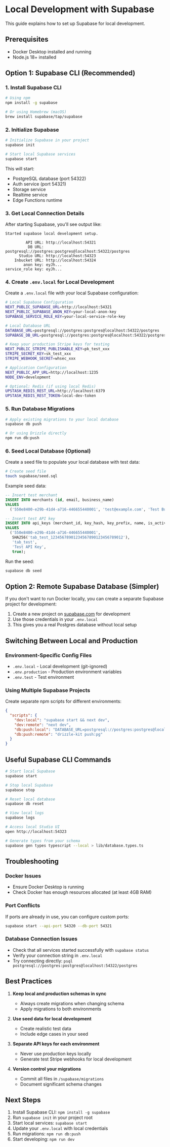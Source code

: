 # Local Development with Supabase

This guide explains how to set up Supabase for local development.

## Prerequisites

- Docker Desktop installed and running
- Node.js 18+ installed

## Option 1: Supabase CLI (Recommended)

### 1. Install Supabase CLI

```bash
# Using npm
npm install -g supabase

# Or using Homebrew (macOS)
brew install supabase/tap/supabase
```

### 2. Initialize Supabase

```bash
# Initialize Supabase in your project
supabase init

# Start local Supabase services
supabase start
```

This will start:
- PostgreSQL database (port 54322)
- Auth service (port 54321)
- Storage service
- Realtime service
- Edge Functions runtime

### 3. Get Local Connection Details

After starting Supabase, you'll see output like:

```
Started supabase local development setup.

         API URL: http://localhost:54321
          DB URL: postgresql://postgres:postgres@localhost:54322/postgres
      Studio URL: http://localhost:54323
    Inbucket URL: http://localhost:54324
        anon key: eyJh...
service_role key: eyJh...
```

### 4. Create `.env.local` for Local Development

Create a `.env.local` file with your local Supabase configuration:

```bash
# Local Supabase Configuration
NEXT_PUBLIC_SUPABASE_URL=http://localhost:54321
NEXT_PUBLIC_SUPABASE_ANON_KEY=your-local-anon-key
SUPABASE_SERVICE_ROLE_KEY=your-local-service-role-key

# Local Database URL
DATABASE_URL=postgresql://postgres:postgres@localhost:54322/postgres
SUPABASE_DB_URL=postgresql://postgres:postgres@localhost:54322/postgres

# Keep your production Stripe keys for testing
NEXT_PUBLIC_STRIPE_PUBLISHABLE_KEY=pk_test_xxx
STRIPE_SECRET_KEY=sk_test_xxx
STRIPE_WEBHOOK_SECRET=whsec_xxx

# Application Configuration
NEXT_PUBLIC_APP_URL=http://localhost:1235
NODE_ENV=development

# Optional: Redis (if using local Redis)
UPSTASH_REDIS_REST_URL=http://localhost:6379
UPSTASH_REDIS_REST_TOKEN=local-dev-token
```

### 5. Run Database Migrations

```bash
# Apply existing migrations to your local database
supabase db push

# Or using Drizzle directly
npm run db:push
```

### 6. Seed Local Database (Optional)

Create a seed file to populate your local database with test data:

```bash
# Create seed file
touch supabase/seed.sql
```

Example seed data:
```sql
-- Insert test merchant
INSERT INTO merchants (id, email, business_name)
VALUES 
  ('550e8400-e29b-41d4-a716-446655440001', 'test@example.com', 'Test Business');

-- Insert test API key
INSERT INTO api_keys (merchant_id, key_hash, key_prefix, name, is_active)
VALUES 
  ('550e8400-e29b-41d4-a716-446655440001', 
   SHA256('tab_test_12345678901234567890123456789012'), 
   'tab_test',
   'Test API Key',
   true);
```

Run the seed:
```bash
supabase db seed
```

## Option 2: Remote Supabase Database (Simpler)

If you don't want to run Docker locally, you can create a separate Supabase project for development:

1. Create a new project on [supabase.com](https://supabase.com) for development
2. Use those credentials in your `.env.local`
3. This gives you a real Postgres database without local setup

## Switching Between Local and Production

### Environment-Specific Config Files

- `.env.local` - Local development (git-ignored)
- `.env.production` - Production environment variables
- `.env.test` - Test environment

### Using Multiple Supabase Projects

Create separate npm scripts for different environments:

```json
{
  "scripts": {
    "dev:local": "supabase start && next dev",
    "dev:remote": "next dev",
    "db:push:local": "DATABASE_URL=postgresql://postgres:postgres@localhost:54322/postgres drizzle-kit push:pg",
    "db:push:remote": "drizzle-kit push:pg"
  }
}
```

## Useful Supabase CLI Commands

```bash
# Start local Supabase
supabase start

# Stop local Supabase
supabase stop

# Reset local database
supabase db reset

# View local logs
supabase logs

# Access local Studio UI
open http://localhost:54323

# Generate types from your schema
supabase gen types typescript --local > lib/database.types.ts
```

## Troubleshooting

### Docker Issues
- Ensure Docker Desktop is running
- Check Docker has enough resources allocated (at least 4GB RAM)

### Port Conflicts
If ports are already in use, you can configure custom ports:

```bash
supabase start --api-port 54320 --db-port 54321
```

### Database Connection Issues
- Check that all services started successfully with `supabase status`
- Verify your connection string in `.env.local`
- Try connecting directly: `psql postgresql://postgres:postgres@localhost:54322/postgres`

## Best Practices

1. **Keep local and production schemas in sync**
   - Always create migrations when changing schema
   - Apply migrations to both environments

2. **Use seed data for local development**
   - Create realistic test data
   - Include edge cases in your seed

3. **Separate API keys for each environment**
   - Never use production keys locally
   - Generate test Stripe webhooks for local development

4. **Version control your migrations**
   - Commit all files in `/supabase/migrations`
   - Document significant schema changes

## Next Steps

1. Install Supabase CLI: `npm install -g supabase`
2. Run `supabase init` in your project root
3. Start local services: `supabase start`
4. Update your `.env.local` with local credentials
5. Run migrations: `npm run db:push`
6. Start developing: `npm run dev`